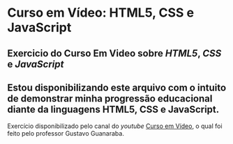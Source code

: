 # Curso em Vídeo: HTML5, CSS e JavaScript

 Exercicio do **Curso Em Video** sobre *HTML5*, *CSS* e *JavaScript*
---
Estou disponibilizando este arquivo com o intuito de demonstrar minha progressão educacional diante da linguagens HTML5, CSS e JavaScript.
---
Exercício disponibilizado pelo canal do *youtube* [Curso em Vídeo](https://www.youtube.com/channel/UCrWvhVmt0Qac3HgsjQK62FQ), o qual foi feito pelo professor Gustavo Guanaraba.
